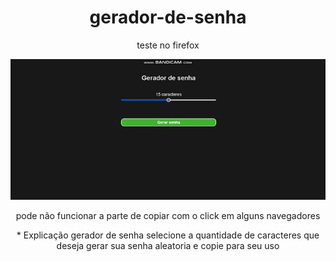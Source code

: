 <h1 align="center">gerador-de-senha</h1>
<p align="center">teste no firefox</p>
<p align="center">
  <img src="assets/gerador de senha video demonstração.gif"
</p>
  
  <p align="center">pode não funcionar a parte de copiar  com o click em alguns navegadores</p>
  
  <p align="center">* Explicação gerador de senha selecione a quantidade de caracteres que deseja gerar sua senha aleatoria e copie para seu uso</p>
